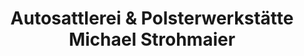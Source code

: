 ---
title: "Autosattlerei & Polsterwerkstätte Michael Strohmaier"
url: /backnang/autosattlerei-und-polsterwerkstaette-michael-strohmaier/
shop: Autoteile
---